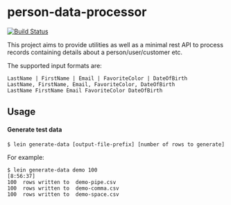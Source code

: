 # person-data-processor
[![Build Status](https://travis-ci.com/agr1277/person-data-processor.svg?branch=main)](https://travis-ci.com/agr1277/person-data-processor)

This project aims to provide utilities as well as a minimal rest API to process 
records containing details about a person/user/customer etc.

The supported input formats are:

```text
LastName | FirstName | Email | FavoriteColor | DateOfBirth
LastName, FirstName, Email, FavoriteColor, DateOfBirth
LastName FirstName Email FavoriteColor DateOfBirth
```

## Usage

#### Generate test data

```shell
$ lein generate-data [output-file-prefix] [number of rows to generate]
```

For example:

```shell
$ lein generate-data demo 100                                                                                                                  [8:56:37]
100  rows written to  demo-pipe.csv
100  rows written to  demo-comma.csv
100  rows written to  demo-space.csv
```
